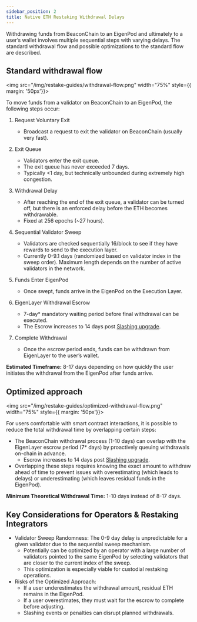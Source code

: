 ```yaml
---
sidebar_position: 2
title: Native ETH Restaking Withdrawal Delays
---
```


Withdrawing funds from BeaconChain to an EigenPod and ultimately to a user’s wallet involves multiple sequential steps with
varying delays. The standard withdrawal flow and possible optimizations to the standard flow are described. 

## Standard withdrawal flow 

<img src="/img/restake-guides/withdrawal-flow.png" width="75%" style={{ margin: '50px'}}>
</img>

To move funds from a validator on BeaconChain to an EigenPod, the following steps occur:
1. Request Voluntary Exit
   * Broadcast a request to exit the validator on BeaconChain (usually very fast).

2. Exit Queue
   * Validators enter the exit queue.
   * The exit queue has never exceeded 7 days.
   * Typically \<1 day, but technically unbounded during extremely high congestion.

3. Withdrawal Delay
   * After reaching the end of the exit queue, a validator can be turned off, but there is an enforced delay before the ETH becomes withdrawable.
   * Fixed at 256 epochs (~27 hours).

4. Sequential Validator Sweep
   * Validators are checked sequentially 16/block to see if they have rewards to send to the execution layer.
   * Currently 0-9.1 days (randomized based on validator index in the sweep order).
     Maximum length depends on the number of active validators in the network.

5. Funds Enter EigenPod
   * Once swept, funds arrive in the EigenPod on the Execution Layer.

6. EigenLayer Withdrawal Escrow
   * 7-day* mandatory waiting period before final withdrawal can be executed.
   * The Escrow increases to 14 days post [Slashing upgrade](https://github.com/eigenfoundation/ELIPs/blob/main/ELIPs/ELIP-002.md#why-is-withdrawal_delay-set-to-14-days-worth-of-blocks).

7. Complete Withdrawal
   * Once the escrow period ends, funds can be withdrawn from EigenLayer to the user’s wallet.

**Estimated Timeframe:** 8-17 days depending on how quickly the user initiates the withdrawal from the EigenPod after funds arrive.

## Optimized approach 

<img src="/img/restake-guides/optimized-withdrawal-flow.png" width="75%" style={{ margin: '50px'}}>
</img>

For users comfortable with smart contract interactions, it is possible to reduce the total withdrawal time by overlapping certain steps:
* The BeaconChain withdrawal process (1-10 days) can overlap with the EigenLayer escrow period (7* days) by proactively 
queuing withdrawals on-chain in advance.
  * Escrow increases to 14 days post [Slashing upgrade](https://github.com/eigenfoundation/ELIPs/blob/main/ELIPs/ELIP-002.md#why-is-withdrawal_delay-set-to-14-days-worth-of-blocks).
* Overlapping these steps requires knowing the exact amount to withdraw ahead of time to prevent issues with overestimating (which leads to delays) or underestimating (which leaves residual funds in the EigenPod).

**Minimum Theoretical Withdrawal Time:** 1-10 days instead of 8-17 days.

## Key Considerations for Operators & Restaking Integrators
* Validator Sweep Randomness: The 0-9 day delay is unpredictable for a given validator due to the sequential sweep mechanism.
  * Potentially can be optimized by an operator with a large number of validators pointed to the same EigenPod by 
  selecting validators that are closer to the current index of the sweep.
  * This optimization is especially viable for custodial restaking operations.
* Risks of the Optimized Approach:
  * If a user underestimates the withdrawal amount, residual ETH remains in the EigenPod.
  * If a user overestimates, they must wait for the escrow to complete before adjusting.
  * Slashing events or penalties can disrupt planned withdrawals.